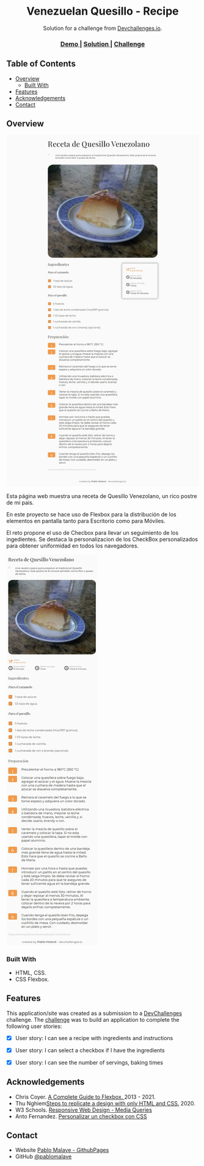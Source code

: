 <!-- Please update value in the {}  -->

<h1 align="center">Venezuelan Quesillo - Recipe</h1>

<div align="center">
   Solution for a challenge from  <a href="http://devchallenges.io" target="_blank">Devchallenges.io</a>.
</div>

<div align="center">
  <h3>
    <a href="https://04-receta.vercel.app/">
      Demo
    </a>
    <span> | </span>
    <a href="https://github.com/pablomalave/03.interior-consultant-master.git">
      Solution
    </a>
    <span> | </span>
    <a href="https://devchallenges.io/challenges/OEKdUZ6xs0h99C38XVht">
      Challenge
    </a>
  </h3>
</div>

<!-- TABLE OF CONTENTS -->

## Table of Contents

- [Overview](#overview)
  - [Built With](#built-with)
- [Features](#features)
- [Acknowledgements](#acknowledgements)
- [Contact](#contact)

<!-- OVERVIEW -->

## Overview

![screenshot](img/captureDesktop.jpeg)

Esta página web muestra una receta de Quesillo Venezolano, un rico postre de mi pais. 

En este proyecto se hace uso de Flexbox para la distribución de los elementos en pantalla tanto para Escritorio como para Móviles.

El reto propone el uso de Checbox para llevar un seguimiento de los ingedientes. Se destaca la personalizacion de los CheckBox personalizados para obtener uniformidad en todos los navegadores.

![screenshot](img/captureMobile.jpeg)



### Built With

<!-- This section should list any major frameworks that you built your project using. Here are a few examples.-->

- HTML, CSS.
- CSS Flexbox.

## Features

<!-- List the features of your application or follow the template. Don't share the figma file here :) -->

This application/site was created as a submission to a [DevChallenges](https://devchallenges.io/challenges) challenge. The [challenge](https://devchallenges.io/challenges/TtUjDt19eIHxNQ4n5jps) was to build an application to complete the following user stories:

- [x] User story: I can see a recipe with ingredients and instructions
- [x] User story: I can select a checkbox if I have the ingredients
- [x] User story: I can see the number of servings, baking times


## Acknowledgements

<!-- This section should list any articles or add-ons/plugins that helps you to complete the project. This is optional but it will help you in the future. For exmpale -->

- Chris Coyer. [A Complete Guide to Flexbox. ](https://css-tricks.com/snippets/css/a-guide-to-flexbox/) 2013 - 2021.
- Thu Nghiem[Steps to replicate a design with only HTML and CSS.](https://devchallenges-blogs.web.app/how-to-replicate-design/) 2020.
- W3 Schools. [Responsive Web Design - Media Queries](https://www.w3schools.com/css/css_rwd_mediaqueries.asp)
- Anto Fernandez. [Personalizar un checkbox con CSS](http://www.antofernandez.com/pesonalizar-checkbox-con-css/)


## Contact

- Website [Pablo Malave - GithubPages](https://pablomalave.github.io/CV/)
- GitHub [@pablomalave](https://github.com/pablomalave)